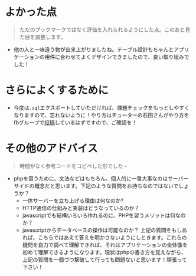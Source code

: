 # よかった点
> ただのブックマークではなく評価を入れられるようにした点。このあと見た目を調整します。
-  他の人と一味違う物が出来上がりましたね。テーブル設計もちゃんとアプリケーションの用件に合わせてよくデザインできましたので、良い取り組みでした！

# さらによくするために
- 今度は`.sql`エクスポートしていただければ、課題チェックをもっとしやすくなりますので、忘れないように！やり方はチューターの石田さんがやり方をfbグループで[投稿](https://www.facebook.com/groups/gsdev15/permalink/771955893296737/)しているはずですので、ご確認を！

# その他のアドバイス
> 時間がなく参考コードをコピペした形でした・
- phpを習うために、文法などはもちろん、個人的に一番大事なのはサーバーサイドの概念だと思います。下記のような質問をお持ちなのではないでしょうか？
    - 一体サーバーを立ち上げる理由は何なのか?
    - HTTP通信の仕組みと実装はどうなっているのか？
    - javascriptでも結構いろいろ作れるのに、PHPを習うメリットは何なのか？
    - javascriptからデータベースの操作は可能なのか？
上記の質問をもしあれば、こちらではあえて答えを明かさないようにしときます。これらの疑問を自力で調べて理解できれば、それはアプリケーションの全体像を初めて理解できるようになります。現状はphpの書き方を覚えながら、上記の質問を一個づつ撃破して行っても問題ないと思います！頑張って下さい！

